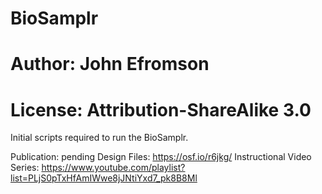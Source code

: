 # BioSamplr
# Author: John Efromson
# License: Attribution-ShareAlike 3.0

Initial scripts required to run the BioSamplr.

Publication: pending
Design Files: https://osf.io/r6jkg/
Instructional Video Series: https://www.youtube.com/playlist?list=PLjS0pTxHfAmIWwe8jJNtiYxd7_pk8B8Ml

